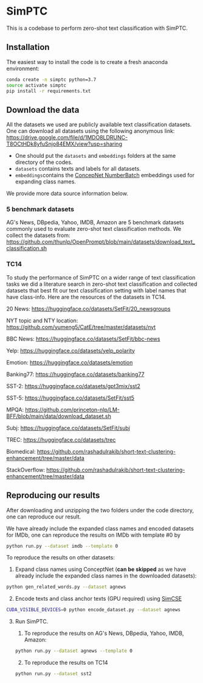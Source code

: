 # SimPTC

This is a codebase to perform zero-shot text classification with SimPTC. 

## Installation

The easiest way to install the code is to create a fresh anaconda environment:

```bash
conda create -n simptc python=3.7
source activate simptc
pip install -r requirements.txt
```

## Download the data

All the datasets we used are publicly available text classification datasets. One can download all datasets using the following anonymous link: https://drive.google.com/file/d/1MDO8LDRUNC-T8OCtHDk8yfuSnjo84EMX/view?usp=sharing

- One should put the `datasets` and `embeddings` folders at the same directory of the codes.
- `datasets` contains texts and labels for all datasets.
- `embeddings`contains the [ConcepNet NumberBatch](https://github.com/commonsense/conceptnet-numberbatch) embeddings used for expanding class names.

We provide more data source information below.

### 5 benchmark datasets

AG's News, DBpedia, Yahoo, IMDB, Amazon are 5 benchmark datasets commonly used to evaluate zero-shot text classification methods. We collect the datasets from: https://github.com/thunlp/OpenPrompt/blob/main/datasets/download_text_classification.sh

### TC14

To study the performance of SimPTC on a wider range of text classification tasks we did a literature search in zero-shot text classification and collected datasets that best fit our text classification setting with label names that have class-info. Here are the resources of the datasets in TC14.

20 News: https://huggingface.co/datasets/SetFit/20_newsgroups

NYT topic and NTY location: https://github.com/yumeng5/CatE/tree/master/datasets/nyt

BBC News: https://huggingface.co/datasets/SetFit/bbc-news

Yelp: https://huggingface.co/datasets/yelp_polarity

Emotion: https://huggingface.co/datasets/emotion

Banking77: https://huggingface.co/datasets/banking77

SST-2: https://huggingface.co/datasets/gpt3mix/sst2

SST-5: https://huggingface.co/datasets/SetFit/sst5

MPQA: https://github.com/princeton-nlp/LM-BFF/blob/main/data/download_dataset.sh

Subj: https://huggingface.co/datasets/SetFit/subj

TREC: https://huggingface.co/datasets/trec

Biomedical: https://github.com/rashadulrakib/short-text-clustering-enhancement/tree/master/data

StackOverflow: https://github.com/rashadulrakib/short-text-clustering-enhancement/tree/master/data

## Reproducing our results

After downloading and unzipping the two folders under the code directory, one can reproduce our result. 

We have already include the expanded class names and encoded datasets for IMDb, one can reproduce the results on IMDb with template #0 by

```bash
python run.py --dataset imdb --template 0
```

To reproduce the results on other datasets:

1. Expand class names using ConceptNet (**can be skipped** as we have already include the expanded class names in the downloaded datasets):

```bash
python gen_related_words.py --dataset agnews
```

2. Encode texts and class anchor texts (GPU required) using [SimCSE](https://github.com/princeton-nlp/SimCSE) 

```bash
CUDA_VISIBLE_DEVICES=0 python encode_dataset.py --dataset agnews
```

3. Run SimPTC.

   1. To reproduce the results on AG's News, DBpedia, Yahoo, IMDB, Amazon:

   ```bash
   python run.py --dataset agnews --template 0
   ```

   2. To reproduce the results on TC14

   ```bash
   python run.py --dataset sst2
   ```

